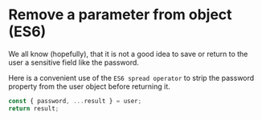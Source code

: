# Remove a parameter from object (ES6)

We all know (hopefully), that it is not a good idea to save or return to the user a sensitive field like the password.

Here is a convenient use of the `ES6 spread operator` to strip the password property from the user object before returning it.

```js
const { password, ...result } = user;
return result;
```
